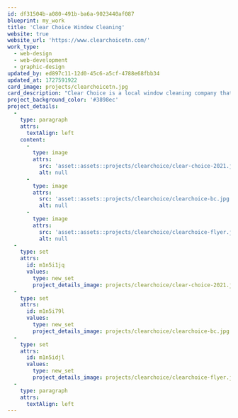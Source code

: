 ```yaml
---
id: df31504b-a080-491b-ba6a-9023440af087
blueprint: my_work
title: 'Clear Choice Window Cleaning'
website: true
website_url: 'https://www.clearchoicetn.com/'
work_type:
  - web-design
  - web-development
  - graphic-design
updated_by: ed897c11-12d0-45c6-a5cf-4788e68fbb34
updated_at: 1727591922
card_image: projects/clearchoicetn.jpg
card_description: "Clear Choice is a local window cleaning company that hired me to design and develop their site. They wanted something professional and modern but that also reps their company's colors."
project_background_color: '#3898ec'
project_details:
  -
    type: paragraph
    attrs:
      textAlign: left
    content:
      -
        type: image
        attrs:
          src: 'asset::assets::projects/clearchoice/clear-choice-2021.jpg'
          alt: null
      -
        type: image
        attrs:
          src: 'asset::assets::projects/clearchoice/clearchoice-bc.jpg'
          alt: null
      -
        type: image
        attrs:
          src: 'asset::assets::projects/clearchoice/clearchoice-flyer.jpg'
          alt: null
  -
    type: set
    attrs:
      id: m1n5i1jq
      values:
        type: new_set
        project_details_image: projects/clearchoice/clear-choice-2021.jpg
  -
    type: set
    attrs:
      id: m1n5i79l
      values:
        type: new_set
        project_details_image: projects/clearchoice/clearchoice-bc.jpg
  -
    type: set
    attrs:
      id: m1n5idjl
      values:
        type: new_set
        project_details_image: projects/clearchoice/clearchoice-flyer.jpg
  -
    type: paragraph
    attrs:
      textAlign: left
---
```

